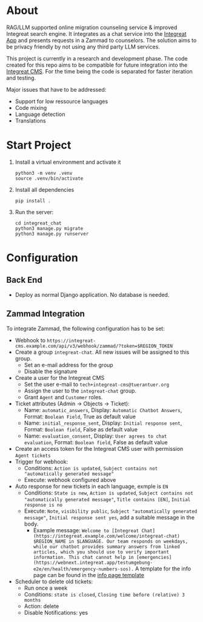 # About

RAG/LLM supported online migration counseling service & improved Integreat search engine. It integrates as a chat service into the [Integreat App](https://github.com/digitalfabrik/integreat-app) and presents requests in a Zammad to counselors. The solution aims to be privacy friendly by not using any third party LLM services.

This project is currently in a research and development phase. The code created for this repo aims to be compatible for future integration into the [Integreat CMS](https://github.com/digitalfabrik/integreat-cms). For the time being the code is separated for faster iteration and testing.

Major issues that have to be addressed:

- Support for low ressource languages
- Code mixing
- Language detection
- Translations

# Start Project
1. Install a virtual environment and activate it
   ```
   python3 -m venv .venv
   source .venv/bin/activate
   ```
1. Install all dependencies
   ```
   pip install .
   ```
1. Run the server:
   ```
   cd integreat_chat
   python3 manage.py migrate
   python3 manage.py runserver
   ```

# Configuration

## Back End

* Deploy as normal Django application. No database is needed.

## Zammad Integration

To integrate Zammad, the following configuration has to be set:

* Webhook to `https://integreat-cms.example.com/api/v3/webhook/zammad/?token=$REGION_TOKEN`
* Create a group `integreat-chat`. All new issues will be assigned to this group.
  * Set an e-mail address for the group
  * Disable the signature
* Create a user for the Integreat CMS
  * Set the user e-mail to `tech+integreat-cms@tuerantuer.org`
  * Assign the user to the `integreat-chat` group.
  * Grant `Agent` and `Customer` roles.
* Ticket attributes (Admin -> Objects -> Ticket):
  * Name: `automatic_answers`, Display: `Automatic Chatbot Answers`, Format: `Boolean Field`, True as default value
  * Name: `initial_response_sent`, Display: `Initial response sent`, Format: `Boolean field`, False as default value
  * Name: `evaluation_consent`, Display: `User agrees to chat evaluation`, Format: `Boolean field`, False as default value
* Create an access token for the Integreat CMS user with permission `Agent tickets`
* Trigger for webhook:
  * Conditions: `Action is updated`, `Subject contains not "automatically generated message"`
  * Execute: webhook configured above
* Auto response for new tickets in each language, exmple is `EN`
  * Conditions: `State is new`, `Action is updated`, `Subject contains not "automatically generated message"`, `Title contains [EN]`, `Initial response is no`
  * Execute: `Note`, `visibility public`, `Subject "automatically generated message"`, `Initial response sent yes`, add a suitable message in the body.
    * Example message: `Welcome to [Integreat Chat](https://integreat.example.com/welcome/integreat-chat) $REGION_NAME in $LANGUAGE. Our team responds on weekdays, while our chatbot provides summary answers from linked articles, which you should use to verify important information. This chat cannot help in [emergencies](https://webnext.integreat.app/testumgebung-e2e/en/health/emergency-numbers-sos).` A template for the info page can be found in the [info page template](INFO_TEMPLATE.md)
* Scheduler to delete old tickets:
  * Run once a week
  * Conditions: `state is closed`, `Closing time before (relative) 3 months`
  * Action: delete
  * Disable Notifications: yes

